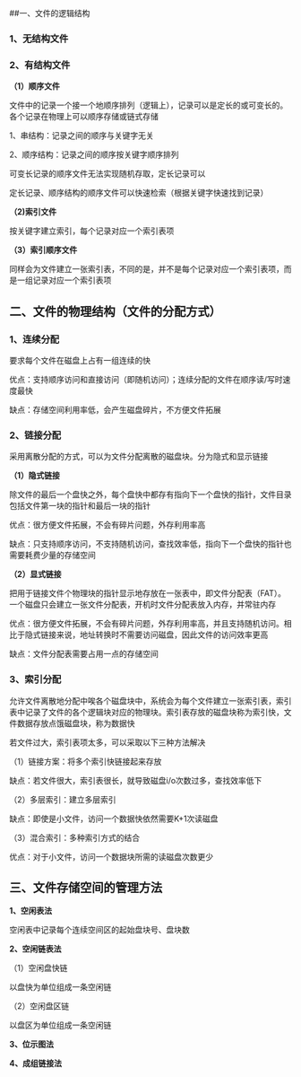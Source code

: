 ##一、文件的逻辑结构

### 1、无结构文件

### 2、有结构文件

**（1）顺序文件**

文件中的记录一个接一个地顺序排列（逻辑上），记录可以是定长的或可变长的。各个记录在物理上可以顺序存储或链式存储

1、串结构：记录之间的顺序与关键字无关

2、顺序结构：记录之间的顺序按关键字顺序排列

可变长记录的顺序文件无法实现随机存取，定长记录可以

定长记录、顺序结构的顺序文件可以快速检索（根据关键字快速找到记录）

**（2)索引文件**

按关键字建立索引，每个记录对应一个索引表项

**（3）索引顺序文件**

同样会为文件建立一张索引表，不同的是，并不是每个记录对应一个索引表项，而是一组记录对应一个索引表项



## 二、文件的物理结构（文件的分配方式）

### 1、连续分配

要求每个文件在磁盘上占有一组连续的快

优点：支持顺序访问和直接访问（即随机访问）；连续分配的文件在顺序读/写时速度最快

缺点：存储空间利用率低，会产生磁盘碎片，不方便文件拓展

### 2、链接分配

采用离散分配的方式，可以为文件分配离散的磁盘块。分为隐式和显示链接

**（1）隐式链接**

除文件的最后一个盘快之外，每个盘快中都存有指向下一个盘快的指针，文件目录包括文件第一块的指针和最后一块的指针

优点：很方便文件拓展，不会有碎片问题，外存利用率高

缺点：只支持顺序访问，不支持随机访问，查找效率低，指向下一个盘快的指针也需要耗费少量的存储空间

**（2）显式链接**

把用于链接文件个物理块的指针显示地存放在一张表中，即文件分配表（FAT）。一个磁盘只会建立一张文件分配表，开机时文件分配表放入内存，并常驻内存

优点：很方便文件拓展，不会有碎片问题，外存利用率高，并且支持随机访问。相比于隐式链接来说，地址转换时不需要访问磁盘，因此文件的访问效率更高

缺点：文件分配表需要占用一点的存储空间

### 3、索引分配

允许文件离散地分配中唉各个磁盘块中，系统会为每个文件建立一张索引表，索引表中记录了文件的各个逻辑块对应的物理块。索引表存放的磁盘块称为索引快，文件数据存放点饿磁盘块，称为数据快

若文件过大，索引表项太多，可以采取以下三种方法解决

（1）链接方案：将多个索引快链接起来存放

​      缺点：若文件很大，索引表很长，就导致磁盘i/o次数过多，查找效率低下

（2）多层索引：建立多层索引

缺点：即使是小文件，访问一个数据快依然需要K+1次读磁盘

（3）混合索引：多种索引方式的结合

优点：对于小文件，访问一个数据块所需的读磁盘次数更少



## 三、文件存储空间的管理方法

**1、空闲表法**

空闲表中记录每个连续空间区的起始盘块号、盘块数

**2、空闲链表法**

（1）空闲盘快链

以盘快为单位组成一条空闲链

（2）空闲盘区链

以盘区为单位组成一条空闲链

**3、位示图法**

**4、成组链接法**